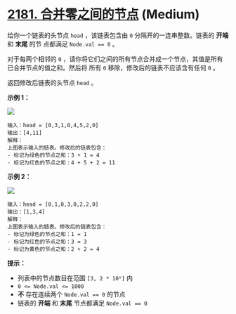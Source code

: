 # [2181. 合并零之间的节点][link] (Medium)

[link]: https://leetcode.cn/problems/merge-nodes-in-between-zeros/

给你一个链表的头节点 `head` ，该链表包含由 `0` 分隔开的一连串整数。链表的 **开端** 和 **末尾** 的节
点都满足 `Node.val == 0` 。

对于每两个相邻的 `0` ，请你将它们之间的所有节点合并成一个节点，其值是所有已合并节点的值之和。然后将
所有 `0` 移除，修改后的链表不应该含有任何 `0` 。

返回修改后链表的头节点 `head` 。

**示例 1：**

**![](https://assets.leetcode.com/uploads/2022/02/02/ex1-1.png)**

```
输入：head = [0,3,1,0,4,5,2,0]
输出：[4,11]
解释：
上图表示输入的链表。修改后的链表包含：
- 标记为绿色的节点之和：3 + 1 = 4
- 标记为红色的节点之和：4 + 5 + 2 = 11
```

**示例 2：**

**![](https://assets.leetcode.com/uploads/2022/02/02/ex2-1.png)**

```
输入：head = [0,1,0,3,0,2,2,0]
输出：[1,3,4]
解释：
上图表示输入的链表。修改后的链表包含：
- 标记为绿色的节点之和：1 = 1
- 标记为红色的节点之和：3 = 3
- 标记为黄色的节点之和：2 + 2 = 4
```

**提示：**

- 列表中的节点数目在范围 `[3, 2 * 10⁵]` 内
- `0 <= Node.val <= 1000`
- **不** 存在连续两个 `Node.val == 0` 的节点
- 链表的 **开端** 和 **末尾** 节点都满足 `Node.val == 0`
